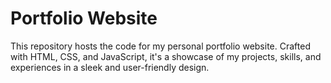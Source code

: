 # Portfolio Website

This repository hosts the code for my personal portfolio website. Crafted with HTML, CSS, and JavaScript, it's a showcase of my projects, skills, and experiences in a sleek and user-friendly design.
